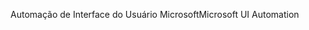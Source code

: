 <span data-ttu-id="f087f-101">Automação de Interface do Usuário Microsoft</span><span class="sxs-lookup"><span data-stu-id="f087f-101">Microsoft UI Automation</span></span>